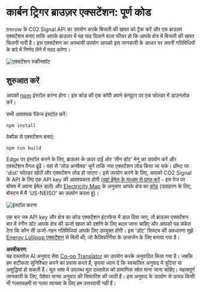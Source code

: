 <!--
CO_OP_TRANSLATOR_METADATA:
{
  "original_hash": "fab4e6b4f0efcd587a9029d82991f597",
  "translation_date": "2025-08-24T13:20:10+00:00",
  "source_file": "5-browser-extension/solution/README.md",
  "language_code": "hi"
}
-->
# कार्बन ट्रिगर ब्राउज़र एक्सटेंशन: पूर्ण कोड

tmrow के C02 Signal API का उपयोग करके बिजली की खपत को ट्रैक करें और एक ब्राउज़र एक्सटेंशन बनाएं ताकि आपके ब्राउज़र में यह याद दिलाने वाला फीचर हो कि आपके क्षेत्र में बिजली की खपत कितनी भारी है। इस एक्सटेंशन का अस्थायी उपयोग आपको इस जानकारी के आधार पर अपनी गतिविधियों के बारे में निर्णय लेने में मदद करेगा।

![एक्सटेंशन स्क्रीनशॉट](../../../../5-browser-extension/extension-screenshot.png)

## शुरुआत करें

आपको [npm](https://npmjs.com) इंस्टॉल करना होगा। इस कोड की एक कॉपी अपने कंप्यूटर पर एक फोल्डर में डाउनलोड करें।

सभी आवश्यक पैकेज इंस्टॉल करें:

```
npm install
```

वेबपैक से एक्सटेंशन बनाएं:

```
npm run build
```

Edge पर इंस्टॉल करने के लिए, ब्राउज़र के ऊपर दाईं ओर 'तीन डॉट' मेनू का उपयोग करें और एक्सटेंशन पैनल ढूंढें। वहां से 'लोड अनपैक्ड' चुनें ताकि नया एक्सटेंशन लोड किया जा सके। प्रॉम्प्ट पर 'dist' फोल्डर खोलें और एक्सटेंशन लोड हो जाएगा। इसे उपयोग करने के लिए, आपको CO2 Signal के API के लिए एक API key की आवश्यकता होगी ([यहां ईमेल के माध्यम से प्राप्त करें](https://www.co2signal.com/) - इस पेज पर बॉक्स में अपना ईमेल डालें) और [Electricity Map](https://www.electricitymap.org/map) के अनुसार आपके क्षेत्र का [कोड](http://api.electricitymap.org/v3/zones) (उदाहरण के लिए, बोस्टन में मैं 'US-NEISO' का उपयोग करता हूं)।

![इंस्टॉल करना](../../../../5-browser-extension/install-on-edge.png)

एक बार जब API key और क्षेत्र का कोड एक्सटेंशन इंटरफेस में डाल दिया जाए, तो ब्राउज़र एक्सटेंशन बार में रंगीन डॉट आपके क्षेत्र की ऊर्जा खपत को दर्शाने के लिए बदल जाना चाहिए और आपको यह संकेत देगा कि कौन सी ऊर्जा-गहन गतिविधियां आपके लिए उपयुक्त होंगी। इस 'डॉट' सिस्टम की अवधारणा मुझे [Energy Lollipop एक्सटेंशन](https://energylollipop.com/) से मिली थी, जो कैलिफोर्निया के उत्सर्जन के लिए बनाया गया है।

**अस्वीकरण**:  
यह दस्तावेज़ AI अनुवाद सेवा [Co-op Translator](https://github.com/Azure/co-op-translator) का उपयोग करके अनुवादित किया गया है। जबकि हम सटीकता सुनिश्चित करने का प्रयास करते हैं, कृपया ध्यान दें कि स्वचालित अनुवाद में त्रुटियां या अशुद्धियां हो सकती हैं। मूल भाषा में उपलब्ध मूल दस्तावेज़ को प्रामाणिक स्रोत माना जाना चाहिए। महत्वपूर्ण जानकारी के लिए, पेशेवर मानव अनुवाद की सिफारिश की जाती है। इस अनुवाद के उपयोग से उत्पन्न किसी भी गलतफहमी या गलत व्याख्या के लिए हम उत्तरदायी नहीं हैं।